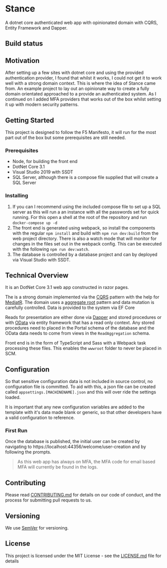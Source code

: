 # Stance

 A dotnet core authenticated web app with opinionated domain with CQRS, Entity Framework and Dapper.

 ## Build status

 ## Motivation

 After setting up a few sites with dotnet core and using the provided authentication provider, I found that  whilst it works, I could not get it to work well with a strong domain context.  This is where the idea of  Stance came from.  An example project to lay out an opinionate way to create a fully domain orientated  approached to a provide an authenticated system.  As I continued on I added MFA providers that works out of  the box whilst setting it up with modern security patterns.  

## Getting Started

This project is designed to follow the F5 Manifesto, it will run for the most part out of the box but
some prerequisites are still needed.

### Prerequisites

 - Node, for building the front end
 - DotNet Core 3.1
 - Visual Studio 2019 with SSDT
 - SQL Server, although there is a compose file supplied that will create a SQL Server

 ### Installing

  1. If you can I recommend using the included compose file to set up a SQL server as this will run a an instance with all the passwords set for quick running. For this open a shell at the root of the repository and run `docker-compose up -d` 
  1. The front end is generated using webpack, so install the components with the regular `npm install` and build with `npm run dev:build` from the web project directory.  There is also a watch mode that will monitor for changes in the files set out in the webpack config. This can be executed with the following `npm run dev:watch`.
  1. The database is controlled by a database project and can by deployed via Visual Studio with SSDT.
 ## Technical Overview

It is an DotNet Core 3.1 web app constructed in razor pages.

The is a strong domain implemented via the [CQRS](https://docs.microsoft.com/en-us/azure/architecture/patterns/cqrs) pattern with the help for [MediatR](https://github.com/jbogard/MediatR). The domain uses a [aggregate root](https://www.martinfowler.com/bliki/DDD_Aggregate.html) pattern and data mutation is carefully controlled. Data is provided to the system via EF Core

Reads for presentation are either done via [Dapper](https://github.com/StackExchange/Dapper) and stored procedures or with [OData](https://www.odata.org/) via entity framework that has a read only context. Any stored procedures need to placed in the Portal schema of the database and the OData data needs to come from views in the `ReadAggregation` schema.

Front end is in the form of TypeScript and Sass with a Webpack task processing these files. This enables the `wwwroot` folder to never be placed in SCM.

 ## Configuration

So that sensitive configuration data is not included in source control, no configuration file is committed. To aid with this, a json file can be created called `appsettings.[MACHINENAME].json` and this will over ride the settings loaded.

It is important that any new configuration variables are added to the template with it's data made blank or generic, so that other developers have a valid configuration to reference.

 ### First Run

Once the database is published, the initial user can be created by navigating to https://localhost:44356/welcome/user-creation and by following the prompts.

> As this web app has always on MFA, the MFA code for email based MFA will currently be found in the logs.

## Contributing

Please read [CONTRIBUTING.md](CONTRIBUTING.md) for details on our code of conduct, and the process for submitting pull requests to us.

## Versioning

We use [SemVer](http://semver.org/) for versioning. 


## License

This project is licensed under the MIT License - see the [LICENSE.md](LICENSE.md) file for details